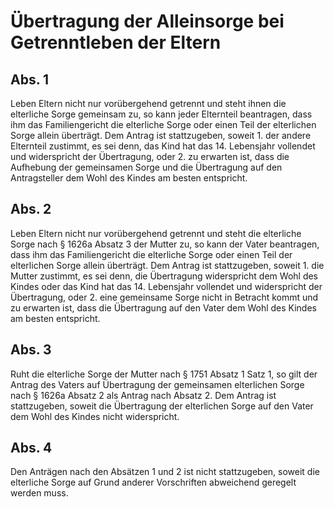 # Übertragung der Alleinsorge bei Getrenntleben der Eltern



## Abs. 1

 Leben Eltern nicht nur vorübergehend getrennt und steht ihnen die elterliche Sorge gemeinsam zu, so kann jeder Elternteil beantragen, dass ihm das Familiengericht die elterliche Sorge oder einen Teil der elterlichen Sorge allein überträgt. Dem Antrag ist stattzugeben, soweit  1.
 der andere Elternteil zustimmt, es sei denn, das Kind hat das 14. Lebensjahr vollendet und widerspricht der Übertragung, oder
 2.
 zu erwarten ist, dass die Aufhebung der gemeinsamen Sorge und die Übertragung auf den Antragsteller dem Wohl des Kindes am besten entspricht.


## Abs. 2

 Leben Eltern nicht nur vorübergehend getrennt und steht die elterliche Sorge nach § 1626a Absatz 3 der Mutter zu, so kann der Vater beantragen, dass ihm das Familiengericht die elterliche Sorge oder einen Teil der elterlichen Sorge allein überträgt. Dem Antrag ist stattzugeben, soweit  1.
 die Mutter zustimmt, es sei denn, die Übertragung widerspricht dem Wohl des Kindes oder das Kind hat das 14. Lebensjahr vollendet und widerspricht der Übertragung, oder
 2.
 eine gemeinsame Sorge nicht in Betracht kommt und zu erwarten ist, dass die Übertragung auf den Vater dem Wohl des Kindes am besten entspricht.


## Abs. 3

 Ruht die elterliche Sorge der Mutter nach § 1751 Absatz 1 Satz 1, so gilt der Antrag des Vaters auf Übertragung der gemeinsamen elterlichen Sorge nach § 1626a Absatz 2 als Antrag nach Absatz 2. Dem Antrag ist stattzugeben, soweit die Übertragung der elterlichen Sorge auf den Vater dem Wohl des Kindes nicht widerspricht.

## Abs. 4

 Den Anträgen nach den Absätzen 1 und 2 ist nicht stattzugeben, soweit die elterliche Sorge auf Grund anderer Vorschriften abweichend geregelt werden muss. 

